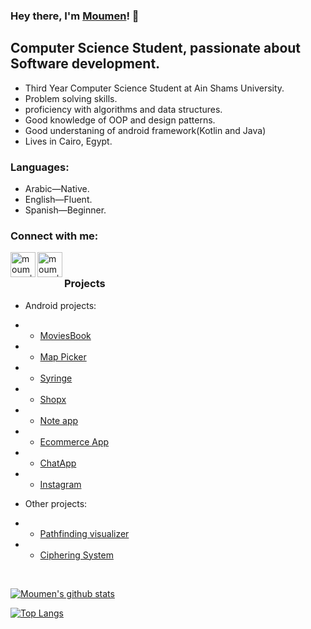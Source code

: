 ### Hey there, I'm [Moumen](https://www.github.com/moumen7)! 👋

## Computer Science Student, passionate about Software development.

-   Third Year Computer Science Student at Ain Shams University.
-   Problem solving skills.
-   proficiency with algorithms and data structures.
-   Good knowledge of OOP and design patterns.
-   Good understaning of android framework(Kotlin and Java)
-   Lives in Cairo, Egypt.

### Languages:

-   Arabic—Native.
-   English—Fluent.
-   Spanish—Beginner.

### Connect with me:

[<img align="left" alt="moumen7 | Linkedin" width="40px" src="https://user-images.githubusercontent.com/57041674/116733098-f4899c80-a9eb-11eb-924f-040ec1d733a7.png" />](https://www.linkedin.com/in/moumen-hamada/)
[<img align="left" alt="moumen7 | Linkedin" width="40px" src="https://user-images.githubusercontent.com/57041674/116733105-f6536000-a9eb-11eb-96d0-bc141fce5aa2.png" />](mailto:moumenhamada30@gmail.com)

</br>



### Projects

  - Android projects: 
  - - [MoviesBook](https://github.com/moumen7/moviesbook) 
  - - [Map Picker](https://github.com/moumen7/MapPicker)
  - - [Syringe](https://github.com/ahmedsamir9/Vezeeta-Clone)
  - - [Shopx](https://github.com/OmarHisham99/shopx)
  - - [Note app](https://github.com/moumen7/Comfort) 
  - - [Ecommerce App](https://github.com/moumen7/Ecommerce-Android-app) 
  - - [ChatApp](https://github.com/moumen7/chat-app)
  - - [Instagram](https://github.com/moumen7/insta-app)
  
  
  - Other projects:
  - - [Pathfinding visualizer](https://github.com/a7medayman6/Path-Finding-Algorithms-Visualisation) 
  - - [Ciphering System](https://github.com/a7medayman6/Ciphering-System)


<br />

[![Moumen's github stats](https://github-readme-stats.vercel.app/api?username=moumen7&hide=stars&show_icons=true&theme=radical&include_all_commits=true&count_private=true)](https://github.com/moumen7?tab=repositories)

[![Top Langs](https://github-readme-stats.vercel.app/api/top-langs/?username=moumen7&layout=compact&theme=radical)](https://github.com/moumen7?tab=repositories)

<!--
**moumen7/moumen7** is a ✨ _special_ ✨ repository because its `README.md` (this file) appears on your GitHub profile.

Here are some ideas to get you started:

- 🔭 I’m currently working on ...
- 🌱 I’m currently learning ...
- 👯 I’m looking to collaborate on ...
- 🤔 I’m looking for help with ...
- 💬 Ask me about ...
- 📫 How to reach me: ...
- 😄 Pronouns: ...
- ⚡ Fun fact: ...
-->
